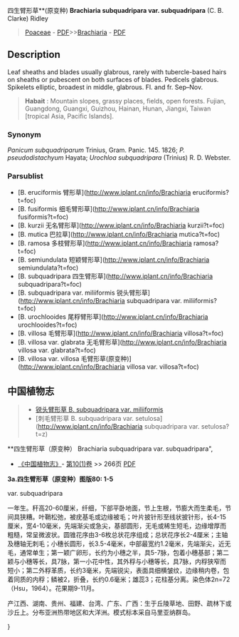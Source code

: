 四生臂形草**(原变种) **Brachiaria subquadripara var. subquadripara** (C. B. Clarke) Ridley

> [Poaceae](http://www.iplant.cn/info/Poaceae?t=foc) - [PDF](http://www.iplant.cn/foc/pdf/Poaceae.pdf)>>[Brachiaria](http://www.iplant.cn/info/Brachiaria?t=foc) - [PDF](http://www.iplant.cn/foc/pdf/Brachiaria.pdf)

## Description

Leaf sheaths and blades usually glabrous, rarely with tubercle-based hairs on sheaths or pubescent on both surfaces of blades. Pedicels glabrous. Spikelets elliptic, broadest in middle, glabrous. Fl. and fr. Sep–Nov.


> **Habait** : 
> Mountain slopes, grassy places, fields, open forests. Fujian, Guangdong, Guangxi, Guizhou, Hainan, Hunan, Jiangxi, Taiwan [tropical Asia, Pacific Islands].

### Synonym
*Panicum subquadriparum* Trinius, Gram. Panic. 145. 1826; *P. pseudodistachyum* Hayata; *Urochloa subquadripara* (Trinius) R. D. Webster.



### Parsublist

* [B.  eruciformis  臂形草](http://www.iplant.cn/info/Brachiaria eruciformis?t=foc)
* [B.  fusiformis  细毛臂形草](http://www.iplant.cn/info/Brachiaria fusiformis?t=foc)
* [B.  kurzii  无名臂形草](http://www.iplant.cn/info/Brachiaria kurzii?t=foc)
* [B.  mutica  巴拉草](http://www.iplant.cn/info/Brachiaria mutica?t=foc)
* [B.  ramosa  多枝臂形草](http://www.iplant.cn/info/Brachiaria ramosa?t=foc)
* [B.  semiundulata  短颖臂形草](http://www.iplant.cn/info/Brachiaria semiundulata?t=foc)
* [B.  subquadripara  四生臂形草](http://www.iplant.cn/info/Brachiaria subquadripara?t=foc)
* [B.  subquadripara var. miliiformis  锐头臂形草](http://www.iplant.cn/info/Brachiaria subquadripara var. miliiformis?t=foc)
* [B.  urochlooides  尾稃臂形草](http://www.iplant.cn/info/Brachiaria urochlooides?t=foc)
* [B.  villosa  毛臂形草](http://www.iplant.cn/info/Brachiaria villosa?t=foc)
* [B.  villosa var. glabrata  无毛臂形草](http://www.iplant.cn/info/Brachiaria villosa var. glabrata?t=foc)
* [B.  villosa var. villosa  毛臂形草(原变种)](http://www.iplant.cn/info/Brachiaria villosa var. villosa?t=foc)

## 中国植物志

> * [锐头臂形草  B.  subquadripara var. miliiformis](Brachiaria-subquadripara-var-miliiformis-锐头臂形草.md)
> * [刺毛臂形草  B.  subquadripara var. setulosa](http://www.iplant.cn/info/Brachiaria subquadripara var. setulosa?t=z)


**四生臂形草（原变种） Brachiaria subquadripara var. subquadripara",



* [《中国植物志》](http://www.iplant.cn/frps)- [第10(1)卷](http://www.iplant.cn/frps/vol/10(1)) >> 266页 [PDF](http://www.iplant.cn/frps/pdf/10(1)/266.pdf)


**3a.四生臂形草（原变种）图版80: 1-5**

var. subquadripara

一年生。秆高20-60厘米，纤细，下部平卧地面，节上生根，节膨大而生柔毛，节间具狭糟。叶鞘松弛，被疣基毛或边缘被毛；叶片披针形至线状披针形，长4-15厘米，宽4-10毫米，先端渐尖或急尖，基部圆形，无毛或稀生短毛，边缘增厚而粗糙，常呈微波状。圆锥花序由3-6枚总状花序组成；总状花序长2-4厘米；主轴及穗轴无刺毛；小穗长圆形，长3.5-4毫米，中部最宽约1.2毫米，先端渐尖，近无毛，通常单生；第一颖广卵形，长约为小穗之半，具5-7脉，包着小穗基部；第二颖与小穗等长，具7脉，第一小花中性，其外稃与小穗等长，具7脉，内稃狭窄而短小；第二外稃革质，长约3毫米，先端锐尖，表面具细横皱纹，边缘稍内卷，包着同质的内稃；鳞被2，折叠，长约0.6毫米；雄蕊3；花柱基分离。染色体2n=72（Hsu，1964）。花果期9-11月。

产江西、湖南、贵州、福建、台湾、广东、广西：生于丘陵草地、田野、疏林下或沙丘上。分布亚洲热带地区和大洋洲。模式标本采自马里亚纳群岛。



}
